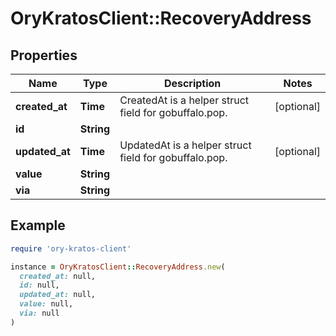 # OryKratosClient::RecoveryAddress

## Properties

| Name | Type | Description | Notes |
| ---- | ---- | ----------- | ----- |
| **created_at** | **Time** | CreatedAt is a helper struct field for gobuffalo.pop. | [optional] |
| **id** | **String** |  |  |
| **updated_at** | **Time** | UpdatedAt is a helper struct field for gobuffalo.pop. | [optional] |
| **value** | **String** |  |  |
| **via** | **String** |  |  |

## Example

```ruby
require 'ory-kratos-client'

instance = OryKratosClient::RecoveryAddress.new(
  created_at: null,
  id: null,
  updated_at: null,
  value: null,
  via: null
)
```

